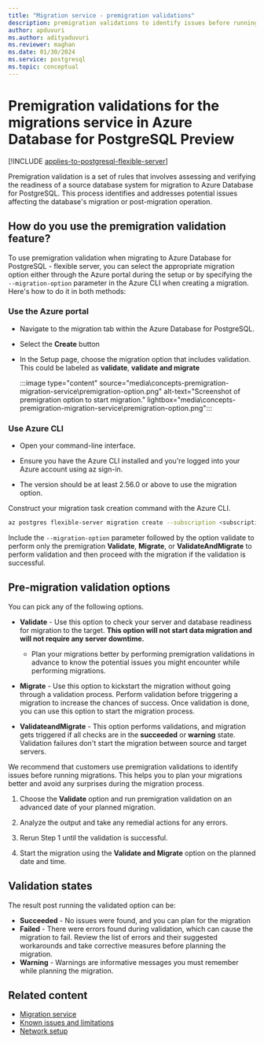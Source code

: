 ```yaml
---
title: "Migration service - premigration validations"
description: premigration validations to identify issues before running migrations
author: apduvuri
ms.author: adityaduvuri
ms.reviewer: maghan
ms.date: 01/30/2024
ms.service: postgresql
ms.topic: conceptual
---
```


# Premigration validations for the migrations service in Azure Database for PostgreSQL Preview

[!INCLUDE [applies-to-postgresql-flexible-server](../../includes/applies-to-postgresql-flexible-server.md)]

Premigration validation is a set of rules that involves assessing and verifying the readiness of a source database system for migration to Azure Database for PostgreSQL. This process identifies and addresses potential issues affecting the database's migration or post-migration operation.

## How do you use the premigration validation feature?

To use premigration validation when migrating to Azure Database for PostgreSQL - flexible server, you can select the appropriate migration option either through the Azure portal during the setup or by specifying the `--migration-option` parameter in the Azure CLI when creating a migration. Here's how to do it in both methods:

### Use the Azure portal

- Navigate to the migration tab within the Azure Database for PostgreSQL.

- Select the **Create** button

- In the Setup page, choose the migration option that includes validation. This could be labeled as **validate**, **validate and migrate**

    :::image type="content" source="media\concepts-premigration-migration-service\premigration-option.png" alt-text="Screenshot of premigration option to start migration." lightbox="media\concepts-premigration-migration-service\premigration-option.png":::

### Use Azure CLI

- Open your command-line interface.

- Ensure you have the Azure CLI installed and you're logged into your Azure account using az sign-in.

- The version should be at least 2.56.0 or above to use the migration option.  

Construct your migration task creation command with the Azure CLI.

```bash
az postgres flexible-server migration create --subscription <subscription ID> --resource-group <Resource group Name> --name <Flexible server Name> --migration-name <Unique migration ID> --migration-option ValidateAndMigrate --properties "Path of the JSON File" --migration-mode offline
```

Include the `--migration-option` parameter followed by the option validate to perform only the premigration **Validate**, **Migrate**, or **ValidateAndMigrate** to perform validation and then proceed with the migration if the validation is successful.

## Pre-migration validation options

You can pick any of the following options.

- **Validate** - Use this option to check your server and database readiness for migration to the target. **This option will not start data migration and will not require any server downtime.**
     - Plan your migrations better by performing premigration validations in advance to know the potential issues you might encounter while performing migrations.

- **Migrate** - Use this option to kickstart the migration without going through a validation process. Perform validation before triggering a migration to increase the chances of success. Once validation is done, you can use this option to start the migration process.

- **ValidateandMigrate** - This option performs validations, and migration gets triggered if all checks are in the **succeeded** or **warning** state. Validation failures don't start the migration between source and target servers.

We recommend that customers use premigration validations to identify issues before running migrations. This helps you to plan your migrations better and avoid any surprises during the migration process.

1. Choose the **Validate** option and run premigration validation on an advanced date of your planned migration.

1. Analyze the output and take any remedial actions for any errors.

1. Rerun Step 1 until the validation is successful.

1. Start the migration using the **Validate and Migrate** option on the planned date and time.

## Validation states 

The result post running the validated option can be:

- **Succeeded** - No issues were found, and you can plan for the migration
- **Failed** - There were errors found during validation, which can cause the migration to fail. Review the list of errors and their suggested workarounds and take corrective measures before planning the migration.
- **Warning** - Warnings are informative messages you must remember while planning the migration. 


## Related content

- [Migration service](concepts-migration-service-postgresql.md)
- [Known issues and limitations](concepts-known-issues-migration-service.md)
- [Network setup](how-to-network-setup-migration-service.md)
